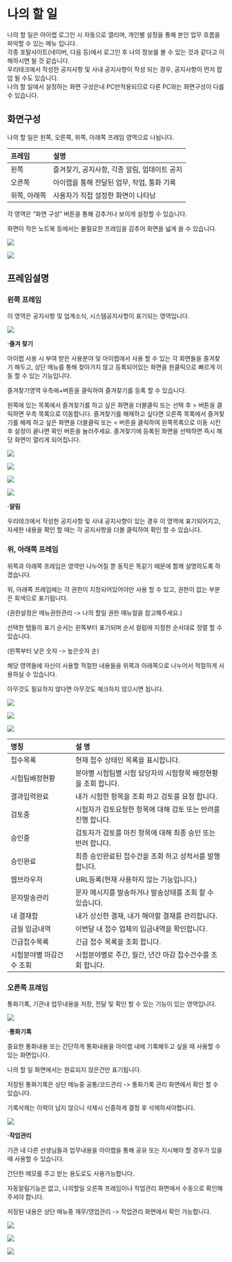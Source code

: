 # 나의 할 일

나의 할 일은 아이랩 로그인 시 자동으로 열리며, 개인별 설정을 통해 본인 업무 흐름을 파악할 수 있는 메뉴 입니다.  
각종 포탈사이트\(네이버, 다음 등\)에서 로그인 후 나의 정보를 볼 수 있는 것과 같다고 이해하시면 될 것 같습니다.  
우리테크에서 작성한 공지사항 및 사내 공지사항이 작성 되는 경우, 공지사항이 먼저 팝업 될 수도 있습니다.  
나의 할 일에서 설정하는 화면 구성은내 PC만적용되므로 다른 PC와는 화면구성이 다를 수 있습니다.

## 화면구성

나의 할 일은 왼쪽, 오른쪽, 위쪽, 아래쪽 프레임 영역으로 나뉩니다.

| 프레임 | 설명 |
| :--- | :--- |
| 왼쪽 | 즐겨찾기, 공지사항, 각종 알림, 업데이트 공지 |
| 오른쪽 | 아이랩을 통해 전달된 업무, 작업, 통화 기록 |
| 위쪽, 아래쪽 | 사용자가 직접 설정한 화면이 나타남 |

각 영역은 “화면 구성” 버튼을 통해 감추거나 보이게 설정할 수 있습니다.

화면이 작은 노트북 등에서는 불필요한 프레임을 감추어 화면을 넓게 쓸 수 있습니다.

![](../.gitbook/assets/02%20%2822%29.png)

![](../.gitbook/assets/03%20%2812%29.png)

## 프레임설명

### 왼쪽 프레임

이 영역은 공지사항 및 업계소식, 시스템공지사항이 표기되는 영역입니다.

![](../.gitbook/assets/04%20%2813%29.png)

**·즐겨 찾기**

아이랩 사용 시 부여 받은 사용분야 및 아이랩에서 사용 할 수 있는 각 화면들을 즐겨찾기 해두고, 상단 메뉴를 통해 찾아가지 않고 등록되어있는 화면을 원클릭으로 빠르게 이동 할 수 있는 기능입니다.

즐겨찾기영역 우측에+버튼을 클릭하여 즐겨찾기를 등록 할 수 있습니다.

왼쪽에 있는 목록에서 즐겨찾기를 하고 싶은 화면을 더블클릭 또는 선택 후 &gt; 버튼을 클릭하면 우측 목록으로 이동합니다. 즐겨찾기를 해제하고 싶다면 오른쪽 목록에서 즐겨찾기를 해제 하고 싶은 화면을 더블클릭 또는 &lt; 버튼을 클릭하여 왼쪽목록으로 이동 시킨 후 설정이 끝나면 확인 버튼을 눌러주세요. 즐겨찾기에 등록된 화면을 선택하면 즉시 해당 화면이 열리게 되어집니다.

![](../.gitbook/assets/04%20%287%29.png)

![](../.gitbook/assets/05%20%2818%29.png)

![](../.gitbook/assets/06%20%285%29.png)

![](../.gitbook/assets/07%20%285%29.png)

**·알림**

우리테크에서 작성한 공지사항 및 사내 공지사항이 있는 경우 이 영역에 표기되어지고, 자세한 내용을 확인 할 때는 각 공지사항을 더블 클릭하여 확인 할 수 있습니다.

### 위, 아래쪽 프레임

위쪽과 아래쪽 프레임은 영역만 나누어질 뿐 동작은 똑같기 때문에 함께 설명하도록 하겠습니다.

위, 아래쪽 프레임에는 각 권한이 지정되어있어야만 사용 할 수 있고, 권한이 없는 부분은 회색으로 표기됩니다.

\(권한설정은 메뉴권한관리 -&gt; 나의 할일 권한 매뉴얼을 참고해주세요.\)

선택한 탭들의 표기 순서는 왼쪽부터 표기되며 순서 컬럼에 지정한 순서대로 정렬 할 수 있습니다.

\(왼쪽부터 낮은 숫자 -&gt; 높은숫자 순\)

해당 영역들에 자신이 사용할 적절한 내용들을 위쪽과 아래쪽으로 나누어서 적절하게 사용하실 수 있습니다.

아무것도 필요하지 않다면 아무것도 체크하지 않으시면 됩니다.

![](../.gitbook/assets/08%20%284%29.png)

![](../.gitbook/assets/09.png)

![](../.gitbook/assets/10%20%289%29.png)

| 명칭 | 설    명 |
| :--- | :--- |
| 접수목록 | 현재 접수 상태인 목록을 표시합니다. |
| 시험팀배정현황 | 분야별 시험팀별 시험 담당자의 시험항목 배정현황을 조회 합니다. |
| 결과입력완료 | 내가 시험한 항목을 조회 하고 검토를 요청 합니다. |
| 검토중 | 시험자가 검토요청한 항목에 대해 검토 또는 반려를 진행 합니다. |
| 승인중 | 검토자가 검토를 마친 항목에 대해 최종 승인 또는 반려 합니다. |
| 승인완료 | 최종 승인완료된 접수건을 조회 하고 성적서를 발행 합니다. |
| 웹브라우저 | URL등록\(현재 사용하지 않는 기능입니다.\) |
| 문자발송관리 | 문자 메시지를 발송하거나 발송상태를 조회 할 수 있습니다. |
| 내 결재함 | 내가 상신한 결재, 내가 해야할 결재를 관리합니다. |
| 금월 입금내역 | 이번달 내 접수 업체의 입금내역을 확인합니다. |
| 긴급접수목록 | 긴급 접수 목록을 조회 합니다. |
| 시험분야별 마감건수 조회 | 시험분야별로 주간, 월간, 년간 마감 접수건수를 조회 합니다. |

### 오른쪽 프레임

통화기록, 기관내 업무내용을 저장, 전달 및 확인 할 수 있는 기능이 있는 영역입니다.

![](../.gitbook/assets/11%20%284%29.png)

**·통화기록**

중요한 통화내용 또는 간단하게 통화내용을 아이랩 내에 기록해두고 싶을 때 사용할 수 있는 화면입니다.

나의 할 일 화면에서는 완료되지 않은건만 표기됩니다.

저장된 통화기록은 상단 메뉴중 공통/코드관리 -&gt; 통화기록 관리 화면에서 확인 할 수 있습니다.

기록삭제는 이력이 남지 않으니 삭제시 신중하게 결정 후 삭제하셔야합니다.

![](../.gitbook/assets/12%20%288%29.png)

**·작업관리**

기관 내 다른 선생님들과 업무내용을 아이랩을 통해 공유 또는 지시해야 할 경우가 있을 때 사용할 수 있습니다.

간단한 메모를 주고 받는 용도로도 사용가능합니다.

자동알림기능은 없고, 나의할일 오른쪽 프레임이나 작업관리 화면에서 수동으로 확인해주셔야 합니다.

저장된 내용은 상단 메뉴중 재무/영업관리 -&gt; 작업관리 화면에서 확인 가능합니다.

![](../.gitbook/assets/13.png)

![](../.gitbook/assets/14%20%285%29.png)

![](../.gitbook/assets/15%20%284%29.png)

